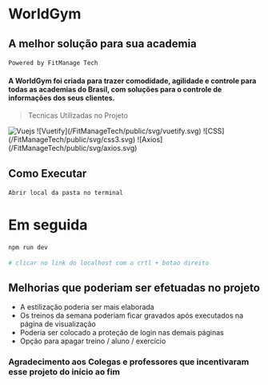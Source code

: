 # WorldGym 
## A melhor solução para sua academia

    Powered by FitManage Tech
#### A WorldGym foi criada para trazer comodidade, agilidade e controle para todas as academias do Brasil, com soluções para o controle de informações dos seus clientes.

>Tecnicas Utilizadas no Projeto
<img src="https://raw.githubusercontent.com/seu-usuario/FitManageTech/master/public/svg/vuedotjs-color.svg" alt="Vuejs" width="50" height="50">
![Vuetify](/FitManageTech/public/svg/vuetify.svg)
![CSS](/FitManageTech/public/svg/css3.svg)
![Axios](/FitManageTech/public/svg/axios.svg)



## Como Executar
```sh
Abrir local da pasta no terminal
```

# Em seguida

```sh
npm run dev
```



```sh
# clicar no link do localhost com o crtl + botao direito
```





## Melhorias que poderiam ser efetuadas no projeto

- A estilização poderia ser mais elaborada
- Os treinos da semana poderiam ficar gravados após executados na página de visualização
- Poderia ser colocado a proteção de login nas demais páginas
- Opção para apagar treino / aluno / exercício 

### Agradecimento aos Colegas e professores que incentivaram esse projeto do início ao fim 